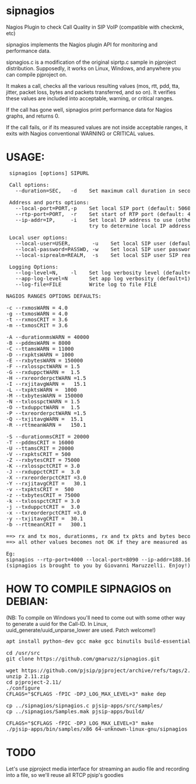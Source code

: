# sipnagios
Nagios Plugin to check Call Quality in SIP VoIP (compatible with checkmk, etc)

sipnagios implements the Nagios plugin API for monitoring and performance data.

sipnagios.c is a modification of the original siprtp.c sample in pjproject distribution. Supposedly, it works on Linux, Windows, and anywhere you can compile pjproject on.

It makes a call, checks all the various resulting values (mos, rtt, pdd, tta, jitter, packet loss, bytes and packets transferred, and so on). It verifies these values are included into acceptable, warning, or critical ranges.

If the call has gone well, sipnagios print performance data for Nagios graphs, and returns 0.

If the call fails, or if its measured values are not inside acceptable ranges, it exits with Nagios conventional WARNING or CRITICAL values.

# USAGE:
<pre>
 sipnagios [options] SIPURL

 Call options:
   --duration=SEC,   -d    Set maximum call duration in seconds (default:40)

 Address and ports options:
   --local-port=PORT,-p    Set local SIP port (default: 5060)
   --rtp-port=PORT,  -r    Set start of RTP port (default: 4000)
   --ip-addr=IP,     -i    Set local IP address to use (otherwise it will
                           try to determine local IP address from hostname)

 Local user options:
   --local-user=USER,       -u    Set local SIP user (default: alice)
   --local-password=PASSWD, -w    Set local SIP user password (default: 1234)
   --local-siprealm=REALM,  -s    Set local SIP user SIP realm (default: atlanta.example.com)

 Logging Options:
   --log-level=N,    -l    Set log verbosity level (default=1)
   --app-log-level=N       Set app log verbosity (default=1)
   --log-file=FILE         Write log to file FILE

NAGIOS RANGES OPTIONS DEFAULTS:

-c --rxmosWARN = 4.0
-g --txmosWARN = 4.0
-t --rxmosCRIT = 3.6
-m --txmosCRIT = 3.6

-A --durationmsWARN = 40000
-B --pddmsWARN = 8000
-C --ttamsWARN = 11000
-D --rxpktsWARN = 1000
-E --rxbytesWARN = 150000
-F --rxlosspctWARN = 1.5
-G --rxduppctWARN =  1.5
-H --rxreorderpctWARN =1.5
-I --rxjitavgWARN =   15.1
-L --txpktsWARN =  1000
-M --txbytesWARN = 150000
-N --txlosspctWARN = 1.5
-O --txduppctWARN =  1.5
-P --txreorderpctWARN =1.5
-Q --txjitavgWARN =  15.1
-R --rttmeanWARN =   150.1

-S --durationmsCRIT = 20000
-T --pddmsCRIT = 16000
-U --ttamsCRIT = 20000
-V --rxpktsCRIT = 500
-Z --rxbytesCRIT = 75000
-K --rxlosspctCRIT = 3.0
-J --rxduppctCRIT =  3.0
-X --rxreorderpctCRIT =3.0
-Y --rxjitavgCRIT =   30.1
-v --txpktsCRIT =  500
-z --txbytesCRIT = 75000
-k --txlosspctCRIT = 3.0
-j --txduppctCRIT =  3.0
-x --txreorderpctCRIT =3.0
-y --txjitavgCRIT =  30.1
-b --rttmeanCRIT =   300.1

==> rx and tx mos, durationms, rx and tx pkts and bytes becomes WARNING and CRITICAL if they're measured as LOWER than threshold
==> all other values becomes not OK if they are measured as HIGHER than threshold

Eg:
sipnagios --rtp-port=4000 --local-port=8090 --ip-addr=188.166.74.47 --local-user=9599 --local-siprealm=acme.cloudpbx.opentelecom.it --local-password=cAcyAgaC46AKuRk sip:0749941093@acme.cloudpbx.opentelecom.it:5030
(sipnagios is brought to you by Giovanni Maruzzelli. Enjoy!)
</pre>

#  HOW TO COMPILE SIPNAGIOS on DEBIAN:
(NB: To compile on Windows you'll need to come out with some other way to generate
a uuid for the Call-ID. In Linux, uuid_generate/uuid_unparse_lower are used. Patch welcome!)

<pre>
apt install python-dev gcc make gcc binutils build-essential git wget unzip uuid-dev

cd /usr/src
git clone https://github.com/gmaruzz/sipnagios.git

wget https://github.com/pjsip/pjproject/archive/refs/tags/2.11.zip
unzip 2.11.zip
cd pjproject-2.11/
./configure
CFLAGS="$CFLAGS -fPIC -DPJ_LOG_MAX_LEVEL=3" make dep

cp ../sipnagios/sipnagios.c pjsip-apps/src/samples/
cp ../sipnagios/Samples.mak pjsip-apps/build/

CFLAGS="$CFLAGS -fPIC -DPJ_LOG_MAX_LEVEL=3" make 
./pjsip-apps/bin/samples/x86_64-unknown-linux-gnu/sipnagios --help
</pre>

# TODO
Let's use pjproject media interface for streaming an audio file and recording into a file, so we'll reuse all RTCP pjsip's goodies
